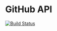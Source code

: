 # GitHub API
[![Build Status](https://travis-ci.org/Asupkay/GitHubApi567.svg?branch=master)](https://travis-ci.org/Asupkay/GitHubApi567)

